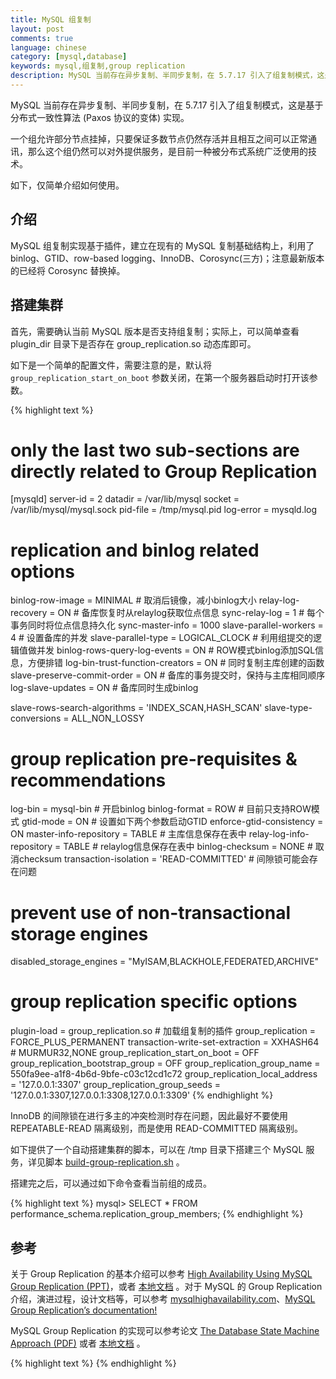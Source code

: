 ```yaml
---
title: MySQL 组复制
layout: post
comments: true
language: chinese
category: [mysql,database]
keywords: mysql,组复制,group replication
description: MySQL 当前存在异步复制、半同步复制，在 5.7.17 引入了组复制模式，这是基于分布式一致性算法 (Paxos 协议的变体) 实现。一个组允许部分节点挂掉，只要保证多数节点仍然存活并且相互之间可以正常通讯，那么这个组仍然可以对外提供服务，是目前一种被分布式系统广泛使用的技术。
---
```


MySQL 当前存在异步复制、半同步复制，在 5.7.17 引入了组复制模式，这是基于分布式一致性算法 (Paxos 协议的变体) 实现。

一个组允许部分节点挂掉，只要保证多数节点仍然存活并且相互之间可以正常通讯，那么这个组仍然可以对外提供服务，是目前一种被分布式系统广泛使用的技术。

如下，仅简单介绍如何使用。

<!-- more -->

## 介绍


MySQL 组复制实现基于插件，建立在现有的 MySQL 复制基础结构上，利用了 binlog、GTID、row-based logging、InnoDB、Corosync(三方)；注意最新版本的已经将 Corosync 替换掉。

<!--
仅支持InnoDB表，并且每张表一定要有一个主键，用于做write set的冲突检测；
必须打开GTID特性，二进制日志格式必须设置为ROW，用于选主与write set
COMMIT可能会导致失败，类似于快照事务隔离级别的失败场景
目前一个MGR集群最多支持9个节点
不支持外键于save point特性，无法做全局间的约束检测与部分部分回滚
二进制日志不支持binlog event checksum
-->

## 搭建集群

首先，需要确认当前 MySQL 版本是否支持组复制；实际上，可以简单查看 plugin_dir 目录下是否存在 group_replication.so 动态库即可。

如下是一个简单的配置文件，需要注意的是，默认将 ```group_replication_start_on_boot``` 参数关闭，在第一个服务器启动时打开该参数。

{% highlight text %}
# only the last two sub-sections are directly related to Group Replication
[mysqld]
server-id      = 2
datadir        = /var/lib/mysql
socket         = /var/lib/mysql/mysql.sock
pid-file       = /tmp/mysql.pid
log-error      = mysqld.log

# replication and binlog related options
binlog-row-image          = MINIMAL           # 取消后镜像，减小binlog大小
relay-log-recovery        = ON                # 备库恢复时从relaylog获取位点信息
sync-relay-log            = 1                 # 每个事务同时将位点信息持久化
sync-master-info          = 1000
slave-parallel-workers    = 4                 # 设置备库的并发
slave-parallel-type       = LOGICAL_CLOCK     # 利用组提交的逻辑值做并发
binlog-rows-query-log-events    = ON          # ROW模式binlog添加SQL信息，方便排错
log-bin-trust-function-creators = ON          # 同时复制主库创建的函数
slave-preserve-commit-order     = ON          # 备库的事务提交时，保持与主库相同顺序
log-slave-updates               = ON          # 备库同时生成binlog

slave-rows-search-algorithms = 'INDEX_SCAN,HASH_SCAN'
slave-type-conversions       = ALL_NON_LOSSY

# group replication pre-requisites &amp; recommendations
log-bin                   = mysql-bin         # 开启binlog
binlog-format             = ROW               # 目前只支持ROW模式
gtid-mode                 = ON                # 设置如下两个参数启动GTID
enforce-gtid-consistency  = ON
master-info-repository    = TABLE             # 主库信息保存在表中
relay-log-info-repository = TABLE             # relaylog信息保存在表中
binlog-checksum           = NONE              # 取消checksum
transaction-isolation     = 'READ-COMMITTED'  # 间隙锁可能会存在问题

# prevent use of non-transactional storage engines
disabled_storage_engines  = "MyISAM,BLACKHOLE,FEDERATED,ARCHIVE"

# group replication specific options
plugin-load         = group_replication.so    # 加载组复制的插件
group_replication   = FORCE_PLUS_PERMANENT
transaction-write-set-extraction  = XXHASH64  # MURMUR32,NONE
group_replication_start_on_boot   = OFF
group_replication_bootstrap_group = OFF
group_replication_group_name      = 550fa9ee-a1f8-4b6d-9bfe-c03c12cd1c72
group_replication_local_address   = '127.0.0.1:3307'
group_replication_group_seeds     = '127.0.0.1:3307,127.0.0.1:3308,127.0.0.1:3309'
{% endhighlight %}

InnoDB 的间隙锁在进行多主的冲突检测时存在问题，因此最好不要使用 REPEATABLE-READ 隔离级别，而是使用 READ-COMMITTED 隔离级别。

<!--
# InnoDB gap locks are problematic for multi-primary conflict detection; none are used with READ-COMMITTED
# So if you don't rely on REPEATABLE-READ semantics and/or wish to use multi-primary mode then this
# isolation level is recommended
-->

如下提供了一个自动搭建集群的脚本，可以在 /tmp 目录下搭建三个 MySQL 服务，详见脚本 [build-group-replication.sh](/reference/databases/mysql/build-group-replication.sh) 。

搭建完之后，可以通过如下命令查看当前组的成员。

{% highlight text %}
mysql> SELECT * FROM performance_schema.replication_group_members;
{% endhighlight %}


## 参考

关于 Group Replication 的基本介绍可以参考 [High Availability Using MySQL Group Replication (PPT)](https://downloads.mysql.com/presentations/innovation-day-2016/Session_7_MySQL_Group_Replication_for_High_Availability.pdf)，或者 [本地文档](/reference/databases/mysql/MySQL_Group_Replication_for_High_Availability.pdf) 。对于 MySQL 的 Group Replication 介绍，演进过程，设计文档等，可以参考 [mysqlhighavailability.com](http://mysqlhighavailability.com/tag/mysql-group-replication/)、[MySQL Group Replication’s documentation!](http://mysqlhighavailability.com/mysqlha/gr/doc/index.html)

MySQL Group Replication 的实现可以参考论文 [The Database State Machine Approach (PDF)](http://www.inf.usi.ch/faculty/pedone/Paper/2002/2002DPDT.pdf) 或者 [本地文档](/reference/databases/mysql/The_Database_State_Machine_Approach.pdf) 。


<!--
http://siddontang.com/2015/02/02/mysql-replication-protocol/
http://wangwei007.blog.51cto.com/68019/1893703


http://mysqlhighavailability.com/tag/mysql-group-replication/page/4/
http://mysqlhighavailability.com/mysql-group-replication-a-quick-start-guide/
http://mysqlhighavailability.com/getting-started-with-mysql-group-replication/
https://github.com/sjmudd/mysql-x-protocol-specification/blob/master/mysql-x-protocol-specification-draft.txt

-->

{% highlight text %}
{% endhighlight %}
